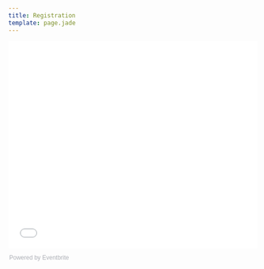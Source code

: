 ```yaml
---
title: Registration
template: page.jade
---
```


<div style="width:100%; text-align:left;"><iframe src="//eventbrite.com/tickets-external?eid=36353086059&ref=etckt" frameborder="0" height="420" width="100%" vspace="0" hspace="0" marginheight="5" marginwidth="5" scrolling="auto" allowtransparency="true"></iframe><div style="font-family:Helvetica, Arial; font-size:12px; padding:10px 0 5px; margin:2px; width:100%; text-align:left;" ><a class="powered-by-eb" style="color: #ADB0B6; text-decoration: none;" target="_blank" href="http://www.eventbrite.com/">Powered by Eventbrite</a></div></div>

<!-- <div style="width:100%; text-align:left;" ><iframe
src="//eventbrite.co.uk/tickets-external?eid=18084325705&ref=etckt"
frameborder="0" height="444" width="100%" vspace="0" hspace="0" marginheight="5"
marginwidth="5" scrolling="auto" allowtransparency="true"></iframe><div
style="font-family:Helvetica, Arial; font-size:10px; padding:5px 0 5px;
margin:2px; width:100%; text-align:left;" ><a class="powered-by-eb"
style="color: #dddddd; text-decoration: none;" target="_blank"
href="http://www.eventbrite.co.uk/r/etckt">Powered by Eventbrite</a></div></div> -->

